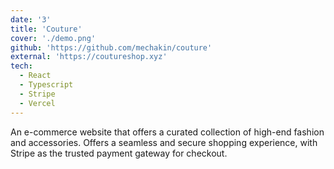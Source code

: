 ```yaml
---
date: '3'
title: 'Couture'
cover: './demo.png'
github: 'https://github.com/mechakin/couture'
external: 'https://coutureshop.xyz'
tech:
  - React
  - Typescript
  - Stripe
  - Vercel
---
```


An e-commerce website that offers a curated collection of high-end fashion and accessories. Offers a seamless and secure shopping experience, with Stripe as the trusted payment gateway for checkout.
